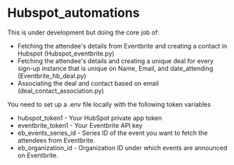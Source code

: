 # Hubspot_automations

This is under development but doing the core job of:
- Fetching the attendee's details from Eventbrite and creating a contact in Hubspot (Hubspot_eventbrite.py)
- Fetching the attendee's details and creating a unique deal for every sign-up instance that is unique on Name, Email, and date_attending (Eventbrite_hb_deal.py)
- Associating the deal and contact based on email (deal_contact_association.py)

You need to set up a .env file locally with the following token variables
- hubspot_token1 - Your HubSpot private app token
- eventbrite_token1 - Your Eventbrite API key
- eb_events_series_id - Series ID of the event you want to fetch the attendees from Eventbrite.
- eb_organization_id - Organization ID under which events are announced on Eventbrite.

